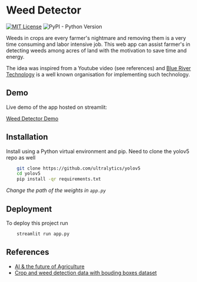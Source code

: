 # Weed Detector
[![MIT License](https://img.shields.io/apm/l/atomic-design-ui.svg?style=flat-square)](https://github.com/tterb/atomic-design-ui/blob/master/LICENSEs)
![PyPI - Python Version](https://img.shields.io/pypi/pyversions/torch?style=flat-square)

Weeds in crops are every farmer's nightmare and removing them is a very time consuming and labor intensive job. This web app can assist farmer's in detecting weeds among acres of land with the motivation to save time and energy. 

The idea was inspired from a Youtube video (see references) and [Blue River Technology](https://bluerivertechnology.com/) is a well known organisation for implementing such technology.

## Demo
Live demo of the app hosted on streamlit:

[Weed Detector Demo](https://undisputedcoder-yolov5-app-m403pc.streamlitapp.com/)

## Installation
Install using a Python virtual environment and pip. Need to clone the yolov5 repo as well
```bash
    git clone https://github.com/ultralytics/yolov5
    cd yolov5
    pip install -qr requirements.txt
```
*Change the path of the weights in `app.py`*
## Deployment
To deploy this project run

```bash
    streamlit run app.py
```

## References
- [AI & the future of Agriculture](https://www.youtube.com/watch?v=oot55bK62pk)
- [Crop and weed detection data with bouding boxes dataset](https://www.kaggle.com/datasets/ravirajsinh45/crop-and-weed-detection-data-with-bounding-boxes)